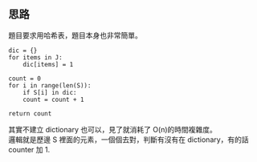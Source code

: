 思路
--
題目要求用哈希表，題目本身也非常簡單。
```
dic = {}
for items in J:
    dic[items] = 1
```
```
count = 0
for i in range(len(S)):
    if S[i] in dic:
    count = count + 1
                
return count
```
其實不建立 dictionary 也可以，見了就消耗了 O(n)的時間複雜度。    
邏輯就是歷邊 S 裡面的元素，一個個去對，判斷有沒有在 dictionary，有的話 counter 加 1.
